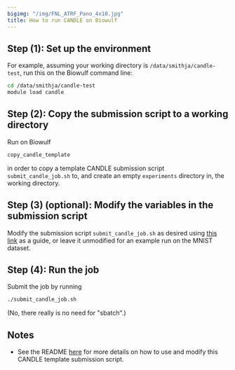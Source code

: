 ```yaml
---
bigimg: "/img/FNL_ATRF_Pano_4x10.jpg"
title: How to run CANDLE on Biowulf
---
```

## Step (1): Set up the environment

For example, assuming your working directory is `/data/smithja/candle-test`, run this on the Biowulf command line:

```bash
cd /data/smithja/candle-test
module load candle
```

## Step (2): Copy the submission script to a working directory

Run on Biowulf

```bash
copy_candle_template
```

in order to copy a template CANDLE submission script `submit_candle_job.sh` to, and create an empty `experiments` directory in, the working directory.

## Step (3) (optional): Modify the variables in the submission script

Modify the submission script `submit_candle_job.sh` as desired using [this link](XXXX) as a guide, or leave it unmodified for an example run on the MNIST dataset.

## Step (4): Run the job

Submit the job by running

```bash
./submit_candle_job.sh
```

(No, there really is no need for "sbatch".)

## Notes

* See the README [here](XXXX) for more details on how to use and modify this CANDLE template submission script.
